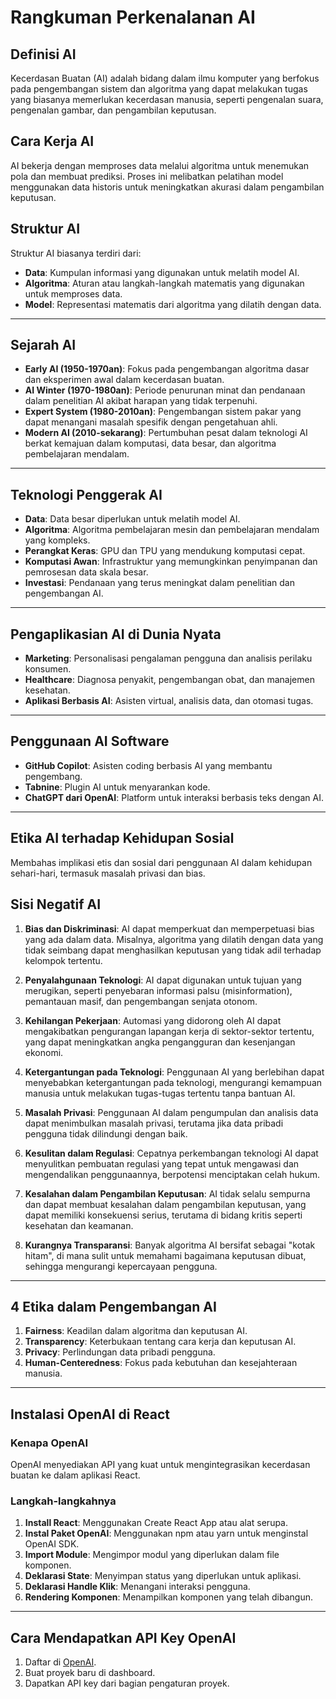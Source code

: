 # Rangkuman Perkenalanan AI

## Definisi AI

Kecerdasan Buatan (AI) adalah bidang dalam ilmu komputer yang berfokus pada pengembangan sistem dan algoritma yang dapat melakukan tugas yang biasanya memerlukan kecerdasan manusia, seperti pengenalan suara, pengenalan gambar, dan pengambilan keputusan.

## Cara Kerja AI

AI bekerja dengan memproses data melalui algoritma untuk menemukan pola dan membuat prediksi. Proses ini melibatkan pelatihan model menggunakan data historis untuk meningkatkan akurasi dalam pengambilan keputusan.

## Struktur AI

Struktur AI biasanya terdiri dari:

- **Data**: Kumpulan informasi yang digunakan untuk melatih model AI.
- **Algoritma**: Aturan atau langkah-langkah matematis yang digunakan untuk memproses data.
- **Model**: Representasi matematis dari algoritma yang dilatih dengan data.

---

## Sejarah AI

- **Early AI (1950-1970an)**: Fokus pada pengembangan algoritma dasar dan eksperimen awal dalam kecerdasan buatan.
- **AI Winter (1970-1980an)**: Periode penurunan minat dan pendanaan dalam penelitian AI akibat harapan yang tidak terpenuhi.
- **Expert System (1980-2010an)**: Pengembangan sistem pakar yang dapat menangani masalah spesifik dengan pengetahuan ahli.
- **Modern AI (2010-sekarang)**: Pertumbuhan pesat dalam teknologi AI berkat kemajuan dalam komputasi, data besar, dan algoritma pembelajaran mendalam.

---

## Teknologi Penggerak AI

- **Data**: Data besar diperlukan untuk melatih model AI.
- **Algoritma**: Algoritma pembelajaran mesin dan pembelajaran mendalam yang kompleks.
- **Perangkat Keras**: GPU dan TPU yang mendukung komputasi cepat.
- **Komputasi Awan**: Infrastruktur yang memungkinkan penyimpanan dan pemrosesan data skala besar.
- **Investasi**: Pendanaan yang terus meningkat dalam penelitian dan pengembangan AI.

---

## Pengaplikasian AI di Dunia Nyata

- **Marketing**: Personalisasi pengalaman pengguna dan analisis perilaku konsumen.
- **Healthcare**: Diagnosa penyakit, pengembangan obat, dan manajemen kesehatan.
- **Aplikasi Berbasis AI**: Asisten virtual, analisis data, dan otomasi tugas.

---

## Penggunaan AI Software

- **GitHub Copilot**: Asisten coding berbasis AI yang membantu pengembang.
- **Tabnine**: Plugin AI untuk menyarankan kode.
- **ChatGPT dari OpenAI**: Platform untuk interaksi berbasis teks dengan AI.

---

## Etika AI terhadap Kehidupan Sosial

Membahas implikasi etis dan sosial dari penggunaan AI dalam kehidupan sehari-hari, termasuk masalah privasi dan bias.

## Sisi Negatif AI

1. **Bias dan Diskriminasi**: AI dapat memperkuat dan memperpetuasi bias yang ada dalam data. Misalnya, algoritma yang dilatih dengan data yang tidak seimbang dapat menghasilkan keputusan yang tidak adil terhadap kelompok tertentu.

2. **Penyalahgunaan Teknologi**: AI dapat digunakan untuk tujuan yang merugikan, seperti penyebaran informasi palsu (misinformation), pemantauan masif, dan pengembangan senjata otonom.

3. **Kehilangan Pekerjaan**: Automasi yang didorong oleh AI dapat mengakibatkan pengurangan lapangan kerja di sektor-sektor tertentu, yang dapat meningkatkan angka pengangguran dan kesenjangan ekonomi.

4. **Ketergantungan pada Teknologi**: Penggunaan AI yang berlebihan dapat menyebabkan ketergantungan pada teknologi, mengurangi kemampuan manusia untuk melakukan tugas-tugas tertentu tanpa bantuan AI.

5. **Masalah Privasi**: Penggunaan AI dalam pengumpulan dan analisis data dapat menimbulkan masalah privasi, terutama jika data pribadi pengguna tidak dilindungi dengan baik.

6. **Kesulitan dalam Regulasi**: Cepatnya perkembangan teknologi AI dapat menyulitkan pembuatan regulasi yang tepat untuk mengawasi dan mengendalikan penggunaannya, berpotensi menciptakan celah hukum.

7. **Kesalahan dalam Pengambilan Keputusan**: AI tidak selalu sempurna dan dapat membuat kesalahan dalam pengambilan keputusan, yang dapat memiliki konsekuensi serius, terutama di bidang kritis seperti kesehatan dan keamanan.

8. **Kurangnya Transparansi**: Banyak algoritma AI bersifat sebagai "kotak hitam", di mana sulit untuk memahami bagaimana keputusan dibuat, sehingga mengurangi kepercayaan pengguna.

---

## 4 Etika dalam Pengembangan AI

1. **Fairness**: Keadilan dalam algoritma dan keputusan AI.
2. **Transparency**: Keterbukaan tentang cara kerja dan keputusan AI.
3. **Privacy**: Perlindungan data pribadi pengguna.
4. **Human-Centeredness**: Fokus pada kebutuhan dan kesejahteraan manusia.

---

## Instalasi OpenAI di React

### Kenapa OpenAI

OpenAI menyediakan API yang kuat untuk mengintegrasikan kecerdasan buatan ke dalam aplikasi React.

### Langkah-langkahnya

1. **Install React**: Menggunakan Create React App atau alat serupa.
2. **Instal Paket OpenAI**: Menggunakan npm atau yarn untuk menginstal OpenAI SDK.
3. **Import Module**: Mengimpor modul yang diperlukan dalam file komponen.
4. **Deklarasi State**: Menyimpan status yang diperlukan untuk aplikasi.
5. **Deklarasi Handle Klik**: Menangani interaksi pengguna.
6. **Rendering Komponen**: Menampilkan komponen yang telah dibangun.

---

## Cara Mendapatkan API Key OpenAI

1. Daftar di [OpenAI](https://openai.com/).
2. Buat proyek baru di dashboard.
3. Dapatkan API key dari bagian pengaturan proyek.
